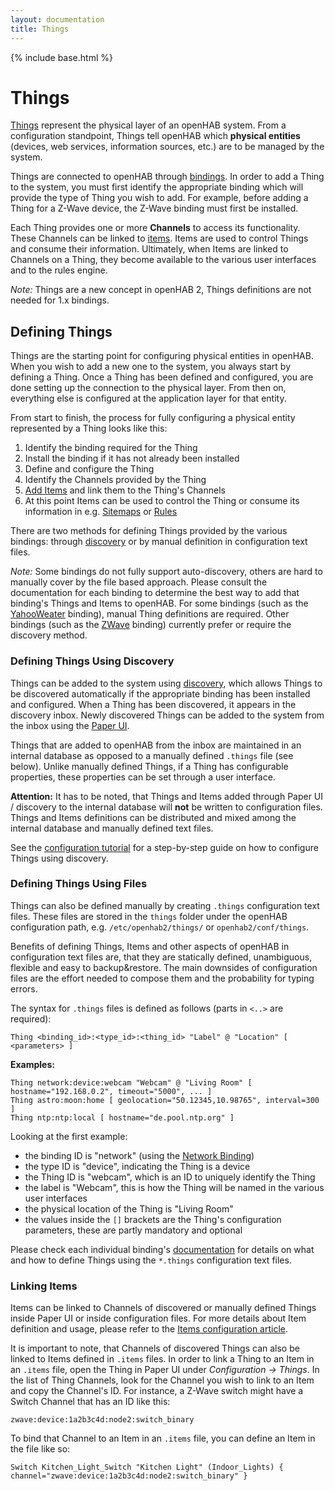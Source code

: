 ```yaml
---
layout: documentation
title: Things
---
```


{% include base.html %}

# Things

[Things]({{base}}/concepts/things.html) represent the physical layer of an openHAB system.
From a configuration standpoint, Things tell openHAB which **physical entities** (devices, web services, information sources, etc.) are to be managed by the system.

Things are connected to openHAB through [bindings]({{base}}/addons/bindings.html). 
In order to add a Thing to the system, you must first identify the appropriate binding which will provide the type of Thing you wish to add.
For example, before adding a Thing for a Z-Wave device, the Z-Wave binding must first be installed.

Each Thing provides one or more **Channels** to access its functionality.
These Channels can be linked to [items]({{base}}/concepts/items.html).
Items are used to control Things and consume their information.
Ultimately, when Items are linked to Channels on a Thing, they become available to the various user interfaces and to the rules engine.

*Note:* Things are a new concept in openHAB 2, Things definitions are not needed for 1.x bindings.

## Defining Things

Things are the starting point for configuring physical entities in openHAB. 
When you wish to add a new one to the system, you always start by defining a Thing.
Once a Thing has been defined and configured, you are done setting up the connection to the physical layer.
From then on, everything else is configured at the application layer for that entity.

From start to finish, the process for fully configuring a physical entity represented by a Thing looks like this:

1. Identify the binding required for the Thing
2. Install the binding if it has not already been installed
3. Define and configure the Thing
5. Identify the Channels provided by the Thing
6. [Add Items]({{base}}/configuration/items.html) and link them to the Thing's Channels
7. At this point Items can be used to control the Thing or consume its information in e.g. [Sitemaps]({{base}}/configuration/sitemaps.html) or [Rules]({{base}}/configuration/rules-dsl.html)

There are two methods for defining Things provided by the various bindings:
through [discovery]({{base}}/concepts/discovery.html) or by manual definition in configuration text files.

*Note:* Some bindings do not fully support auto-discovery, others are hard to manually cover by the file based approach.
Please consult the documentation for each binding to determine the best way to add that binding's Things and Items to openHAB.
For some bindings (such as the [YahooWeater]({{base}}/addons/bindings/yahooweather/readme.html) binding), manual Thing definitions are required.
Other bindings (such as the [ZWave]({{base}}/addons/bindings/zwave/readme.html) binding) currently prefer or require the discovery method.

### Defining Things Using Discovery

Things can be added to the system using [discovery]({{base}}/concepts/discovery.html), which allows Things to be discovered automatically if the appropriate binding has been installed and configured.
When a Thing has been discovered, it appears in the discovery inbox.
Newly discovered Things can be added to the system from the inbox using the [Paper UI]({{base}}/configuration/paperui.html).

Things that are added to openHAB from the inbox are maintained in an internal database as opposed to a manually defined `.things` file (see below).
Unlike manually defined Things, if a Thing has configurable properties, these properties can be set through a user interface.

**Attention:** It has to be noted, that Things and Items added through Paper UI / discovery to the internal database will **not** be written to configuration files.
Things and Items definitions can be distributed and mixed among the internal database and manually defined text files.

See the [configuration tutorial]({{base}}/tutorials/beginner/configuration.html) for a step-by-step guide on how to configure Things using discovery.

### Defining Things Using Files

Things can also be defined manually by creating `.things` configuration text files.
These files are stored in the `things` folder under the openHAB configuration path, e.g. `/etc/openhab2/things/` or `openhab2/conf/things`.

Benefits of defining Things, Items and other aspects of openHAB in configuration text files are, that they are statically defined, unambiguous, flexible and easy to backup&restore.
The main downsides of configuration files are the effort needed to compose them and the probability for typing errors.

The syntax for `.things` files is defined as follows (parts in `<..>` are required):

```xtend
Thing <binding_id>:<type_id>:<thing_id> "Label" @ "Location" [ <parameters> ]
```

**Examples:**

```xtend
Thing network:device:webcam "Webcam" @ "Living Room" [ hostname="192.168.0.2", timeout="5000", ... ]
Thing astro:moon:home [ geolocation="50.12345,10.98765", interval=300 ]
Thing ntp:ntp:local [ hostname="de.pool.ntp.org" ]
```

Looking at the first example:
* the binding ID is "network" (using the [Network Binding]({{base}}/addons/bindings/network/readme.html))
* the type ID is "device", indicating the Thing is a device
* the Thing ID is "webcam", which is an ID to uniquely identify the Thing
* the label is "Webcam", this is how the Thing will be named in the various user interfaces
* the physical location of the Thing is "Living Room"
* the values inside the `[]` brackets are the Thing's configuration parameters, these are partly mandatory and optional

Please check each individual binding's [documentation]({{base}}/addons/bindings.html) for details on what and how to define Things using the `*.things` configuration text files.

### Linking Items

Items can be linked to Channels of discovered or manually defined Things inside Paper UI or inside configuration files.
For more details about Item definition and usage, please refer to the [Items configuration article]({{base}}/configuration/items.html).

It is important to note, that Channels of discovered Things can also be linked to Items defined in `.items` files.
In order to link a Thing to an Item in an `.items` file, open the Thing in Paper UI under *Configuration → Things*.
In the list of Thing Channels, look for the Channel you wish to link to an Item and copy the Channel's ID.
For instance, a Z-Wave switch might have a Switch Channel that has an ID like this:

```xtend
zwave:device:1a2b3c4d:node2:switch_binary
```

To bind that Channel to an Item in an `.items` file, you can define an Item in the file like so:

```xtend
Switch Kitchen_Light_Switch "Kitchen Light" (Indoor_Lights) { channel="zwave:device:1a2b3c4d:node2:switch_binary" }
```
